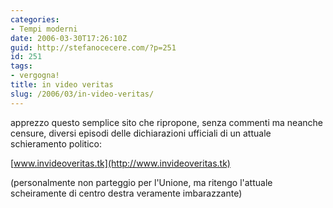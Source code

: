 ```yaml
---
categories:
- Tempi moderni
date: 2006-03-30T17:26:10Z
guid: http://stefanocecere.com/?p=251
id: 251
tags:
- vergogna!
title: in video veritas
slug: /2006/03/in-video-veritas/
---
```


apprezzo questo semplice sito che ripropone, senza commenti ma neanche censure, diversi episodi delle dichiarazioni ufficiali di un attuale schieramento politico:

[www.invideoveritas.tk](http://www.invideoveritas.tk)

(personalmente non parteggio per l'Unione, ma ritengo l'attuale scheiramente di centro destra veramente imbarazzante)